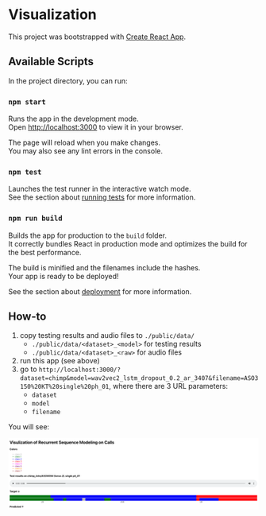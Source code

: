 # Visualization

This project was bootstrapped with [Create React App](https://github.com/facebook/create-react-app).

## Available Scripts

In the project directory, you can run:

### `npm start`

Runs the app in the development mode.\
Open [http://localhost:3000](http://localhost:3000) to view it in your browser.

The page will reload when you make changes.\
You may also see any lint errors in the console.

### `npm test`

Launches the test runner in the interactive watch mode.\
See the section about [running tests](https://facebook.github.io/create-react-app/docs/running-tests) for more information.

### `npm run build`

Builds the app for production to the `build` folder.\
It correctly bundles React in production mode and optimizes the build for the best performance.

The build is minified and the filenames include the hashes.\
Your app is ready to be deployed!

See the section about [deployment](https://facebook.github.io/create-react-app/docs/deployment) for more information.

## How-to

1. copy testing results and audio files to `./public/data/`
    - `./public/data/<dataset>_<model>` for testing results
    - `./public/data/<dataset>_<raw>` for audio files
2. run this app (see above)
3. go to `http://localhost:3000/?dataset=chimp&model=wav2vec2_lstm_dropout_0.2_ar_3407&filename=ASO3150%20KT%20single%20ph_01`, where there are 3 URL parameters:
    - `dataset` 
    - `model`
    - `filename`

You will see:

![Example](example.png "Example")